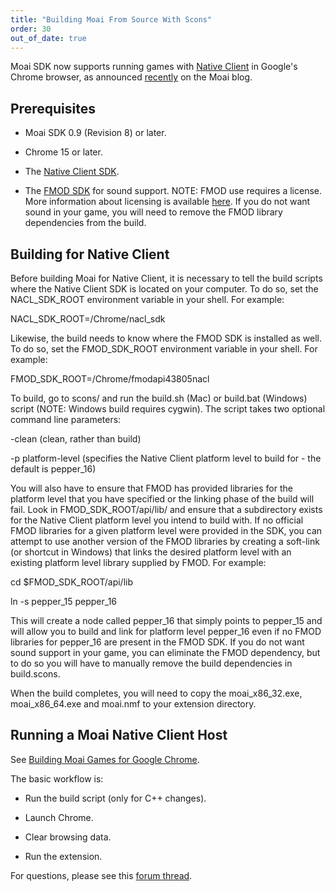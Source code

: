 ```yaml
---
title: "Building Moai From Source With Scons"
order: 30
out_of_date: true
---
```


Moai SDK now supports running games with [Native Client](http://en.wikipedia.org/wiki/Google_Native_Client) in Google's Chrome browser, as announced [recently](http://getmoai.com/2011/10/big-news-moai-for-chrome/) on the Moai blog.

Prerequisites
-------------

- Moai SDK 0.9 (Revision 8) or later.

- Chrome 15 or later.

- The [Native Client SDK](http://code.google.com/chrome/nativeclient/docs/download.html).

- The [FMOD SDK](http://www.fmod.org/index.php/download) for sound support. NOTE: FMOD use requires a license. More information about licensing is available [here](http://www.fmod.org/index.php/sales). If you do not want sound in your game, you will need to remove the FMOD library dependencies from the build.

Building for Native Client
--------------------------

Before building Moai for Native Client, it is necessary to tell the build scripts where the Native Client SDK is located on your computer. To do so, set the NACL\_SDK\_ROOT environment variable in your shell. For example:

NACL\_SDK\_ROOT=/Chrome/nacl\_sdk

Likewise, the build needs to know where the FMOD SDK is installed as well. To do so, set the FMOD\_SDK\_ROOT environment variable in your shell. For example:

FMOD\_SDK\_ROOT=/Chrome/fmodapi43805nacl

To build, go to scons/ and run the build.sh (Mac) or build.bat (Windows) script (NOTE: Windows build requires cygwin). The script takes two optional command line parameters:

-clean (clean, rather than build)

-p platform-level (specifies the Native Client platform level to build for - the default is pepper\_16)

You will also have to ensure that FMOD has provided libraries for the platform level that you have specified or the linking phase of the build will fail. Look in FMOD\_SDK\_ROOT/api/lib/ and ensure that a subdirectory exists for the Native Client platform level you intend to build with. If no official FMOD libraries for a given platform level were provided in the SDK, you can attempt to use another version of the FMOD libraries by creating a soft-link (or shortcut in Windows) that links the desired platform level with an existing platform level library supplied by FMOD. For example:

cd \$FMOD\_SDK\_ROOT/api/lib

ln -s pepper\_15 pepper\_16

This will create a node called pepper\_16 that simply points to pepper\_15 and will allow you to build and link for platform level pepper\_16 even if no FMOD libraries for pepper\_16 are present in the FMOD SDK. If you do not want sound support in your game, you can eliminate the FMOD dependency, but to do so you will have to manually remove the build dependencies in build.scons.

When the build completes, you will need to copy the moai\_x86\_32.exe, moai\_x86\_64.exe and moai.nmf to your extension directory.

Running a Moai Native Client Host
---------------------------------

See [Building Moai Games for Google Chrome](building-moai-games-for-google-chrome.html).

The basic workflow is:

- Run the build script (only for C++ changes).

- Launch Chrome.

- Clear browsing data.

- Run the extension.

For questions, please see this [forum thread](http://getmoai.com/forums/moai-sdk-developer-support/google-chrome-native-client/).
